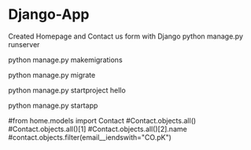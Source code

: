 # Django-App
 Created Homepage and Contact us form with Django 
python manage.py runserver

python manage.py makemigrations

python manage.py migrate

python manage.py startproject hello

python manage.py startapp

#from home.models import Contact
#Contact.objects.all()
#Contact.objects.all()[1]
#Contact.objects.all()[2].name
#contact.objects.filter(email__iendswith="CO.pK") 
